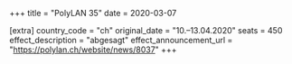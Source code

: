 +++
title = "PolyLAN 35"
date = 2020-03-07

[extra]
country_code = "ch"
original_date = "10.–13.04.2020"
seats = 450
effect_description = "abgesagt"
effect_announcement_url = "https://polylan.ch/website/news/8037"
+++
